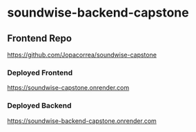 # soundwise-backend-capstone

## Frontend Repo
https://github.com/Jopacorrea/soundwise-capstone

### Deployed Frontend
https://soundwise-capstone.onrender.com

### Deployed Backend
https://soundwise-backend-capstone.onrender.com
